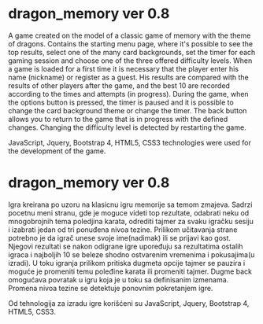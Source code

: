 # dragon_memory ver 0.8

A game created on the model of a classic game of memory with the theme of dragons.
Contains the starting menu page, where it's possible to see the top results, select one of the many card backgrounds, set the timer for each gaming session and choose one of the three offered difficulty levels.
When a game is loaded for a first time it is necessary that the player enter his name (nickname) or register as a guest. His results are compared with the results of other players after the game, and the best 10 are recorded according to the times and attempts (in progress).
During the game, when the options button is pressed, the timer is paused and it is possible to change the card background theme or change the timer. The back button allows you to return to the game that is in progress with the defined changes. Changing the difficulty level is detected by restarting the game.

JavaScript, Jquery, Bootstrap 4, HTML5, CSS3 technologies were used for the development of the game.

# dragon_memory ver 0.8

Igra kreirana po uzoru na klasicnu igru memorije sa temom zmajeva. 
Sadrzi pocetnu meni stranu, gde je moguce videti top rezultate, odabrati neku od mnogobrojnih tema poledjina karata, odrediti tajmer za svaku igračku sesiju i izabrati jedan od tri ponuđena nivoa tezine. 
Prilikom učitavanja strane potrebno je da igrač unese svoje ime(nadimak) ili se prijavi kao gost. Njegovi rezultati se nakon odigrane igre upoređuju sa rezultatima ostalih igraca i najboljih 10 se beleze shodno ostvarenim vremenima i pokusajima(u izradi).
U toku igranja prilikom pritiska dugmeta opcije tajmer se pauzira i moguće je promeniti temu poleđine karata ili promeniti tajmer. Dugme back omogućava povratak u igru koja je u toku sa definisanim izmenama. Promena nivoa tezine se detektuje ponovnim pokretanjem igre.

Od tehnologija za izradu igre korišćeni su JavaScript, Jquery, Bootstrap 4, HTML5, CSS3.

